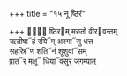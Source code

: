 +++
title = "१५ नू ष्ठिरं"

+++
नू᳐᳓ ष्ठिर᳓म् मरुतो वीर᳓वन्तम्  
ऋतीषा᳓हं रयि᳓म् अस्मा᳓सु धत्त  
सहस्रि᳓णं शति᳓नं शूशुवां᳓सम्  
प्रात᳓र् मक्षू᳓ धिया᳓वसुर् जगम्यात्